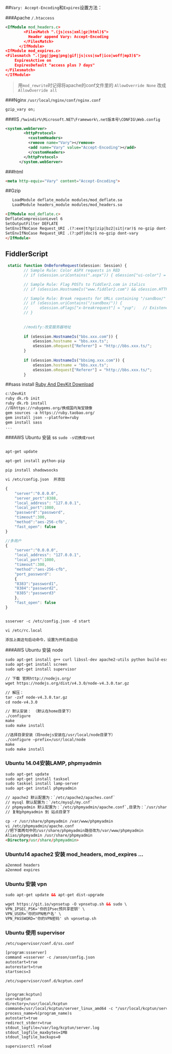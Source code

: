 ##`Vary: Accept-Encoding`和`Expires`设置方法：

###Apache `/.htaccess`
``` xml
<IfModule mod_headers.c>
        <FilesMatch ".(js|css|xml|gz|html)$">
          Header append Vary: Accept-Encoding
        </FilesMatch>
      </IfModule>
<IfModule mod_expires.c>
<Filesmatch ".(jpg|jpeg|png|gif|js|css|swf|ico|woff|mp3)$">
    ExpiresActive on
    ExpiresDefault "access plus 7 days"
</Filesmatch>
</IfModule>
```      
> 用`mod_rewrite`时记得将apache的conf文件<Directory>里的
> `AllowOverride None` 改成 `AllowOverride all`

###Nginx  `/usr/local/nginx/conf/nginx.conf`

``` xml
gzip_vary on;
```

###IIS `/%windir%\Microsoft.NET\Framework\.net版本号\CONFIG\Web.config`

``` xml
<system.webServer>
        <httpProtocol>
          <customHeaders>
          <remove name="Vary"></remove>
          <add name="Vary" value="Accept-Encoding"></add>
          </customHeaders>
        </httpProtocol>
      </system.webServer>
```

###html 
```html
<meta http-equiv="Vary" content="Accept-Encoding">
```
##Gzip

```html
   LoadModule deflate_module modules/mod_deflate.so
   LoadModule headers_module modules/mod_headers.so
```
```html
<IfModule mod_deflate.c>
DeflateCompressionLevel 6
SetOutputFilter DEFLATE
SetEnvIfNoCase Request_URI .(?:exe|t?gz|zip|bz2|sit|rar)$ no-gzip dont-vary
SetEnvIfNoCase Request_URI .(?:pdf|doc)$ no-gzip dont-vary
</IfModule>
```   

## FiddlerScript

```javascript
 static function OnBeforeRequest(oSession: Session) {
        // Sample Rule: Color ASPX requests in RED
        // if (oSession.uriContains(".aspx")) {	oSession["ui-color"] = "red";	}

        // Sample Rule: Flag POSTs to fiddler2.com in italics
        // if (oSession.HostnameIs("www.fiddler2.com") && oSession.HTTPMethodIs("POST")) {	oSession["ui-italic"] = "yup";	}

        // Sample Rule: Break requests for URLs containing "/sandbox/"
        // if (oSession.uriContains("/sandbox/")) {
        //     oSession.oFlags["x-breakrequest"] = "yup";	// Existence of the x-breakrequest flag creates a breakpoint; the "yup" value is unimportant.
        // }
        
        
        //modify:改变服务器地址
        
        if (oSession.HostnameIs("bbs.xxx.com")) {	
            oSession.hostname = "bbs.xxx.ts";            
            oSession.oRequest["Referer"] = "http://bbs.xxx.ts/";            
        }
        
        if (oSession.HostnameIs("bbsimg.xxx.com")) {	
            oSession.hostname = "bbs.xxx.ts";            
            oSession.oRequest["Referer"] = "http://bbs.xxx.ts/";            
        }
```

##sass install [Ruby And DevKit Download](http://rubyinstaller.org/downloads/)

``` html
c:\DevKit 
ruby dk.rb init
ruby dk.rb install
//将https://rubygems.org/换成国内淘宝镜像
gem sources -a https://ruby.taobao.org/
gem install json --platform=ruby
gem install sass
...

```

###AWS Ubuntu 安装 ss  `sudo -s切换成root`
``` html

apt-get update

apt-get install python-pip

pip install shadowsocks

vi /etc/config.json  并添加 
```
``` javascript
{
    "server":"0.0.0.0",
    "server_port":8388,
    "local_address": "127.0.0.1",
    "local_port":1080,
    "password":"password",
    "timeout":300,
    "method":"aes-256-cfb",
    "fast_open": false
}

//多用户
{
    "server":"0.0.0.0",
    "local_address": "127.0.0.1",
    "local_port":1080,
    "timeout":300,
    "method":"aes-256-cfb",
    "port_password":
	{
	"8383":"password1",
	"8384":"password2",
	"8385":"password3"
	},
    "fast_open": false
}
```
``` html

ssserver -c /etc/config.json -d start

vi /etc/rc.local

添加上面这句启动命令，设置为开机自启动

```     

###AWS Ubuntu 安装 node

``` html
sudo apt-get install g++ curl libssl-dev apache2-utils python build-essential gcc 
sudo apt-get install screen
sudo apt-get install supervisor

// 下载 官网http://nodejs.org/
wget https://nodejs.org/dist/v4.3.0/node-v4.3.0.tar.gz

// 解压：
tar -zxf node-v4.3.0.tar.gz
cd node-v4.3.0

// 默认安装： （默认在home目录下）
./configure 
make 
sudo make install 

//选择目录安装（将nodejs安装在/usr/local/node目录下）
./configure –prefix=/usr/local/node 
make 
sudo make install 

```  
### Ubuntu 14.04安装LAMP, phpmyadmin
``` html
sudo apt-get update
sudo apt-get install tasksel
sudo tasksel install lamp-server
sudo apt-get install phpmyadmin

// apache2 默认配置为：`/etc/apache2/apaches.conf`
// mysql 默认配置为：`/etc/mysql/my.cnf`
// phpmyadmin 默认配置为：`/etc/phpmyadmin/apache.conf`,目录为：`/usr/share/phpmyadmin`
// 复制phpmyadmin 到 站点目录下

cp -r /usr/share/phpmyadmin /var/www/phpmyadmin
vi /etc/phpmyadmin/apache.conf
//把下面两句中的/usr/share/phpmyadmin路径改为/var/www/phpmyadmin
Alias/phpmyadmin /usr/share/phpmyadmin
<Directory/usr/share/phpmyadmin>
```
### Ubuntu14 apache2 安装 mod_headers, mod_expires ...

``` html
a2enmod headers 
a2enmod expires 
```
### Ubuntu 安装 vpn
```html
sudo apt-get update && apt-get dist-upgrade

wget https://git.io/vpnsetup -O vpnsetup.sh && sudo \
VPN_IPSEC_PSK='你的IPsec预共享密钥' \
VPN_USER='你的VPN用户名' \
VPN_PASSWORD='你的VPN密码' sh vpnsetup.sh
```

### Ubuntu 使用 supervisor
`/etc/supervisor/conf.d/ss.conf`

```html
[program:ssserver]
command =ssserver -c /anson/config.json
autostart=true
autorestart=true
startsecs=3

```

`/etc/supervisor/conf.d/kcptun.conf`

```html

[program:kcptun]
user=kcptun
directory=/usr/local/kcptun
command=/usr/local/kcptun/server_linux_amd64 -c "/usr/local/kcptun/server-config.json"
process_name=%(program_name)s
autostart=true
redirect_stderr=true
stdout_logfile=/var/log/kcptun/server.log
stdout_logfile_maxbytes=1MB
stdout_logfile_backups=0

```

`supervisorctl reload`
